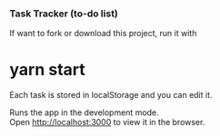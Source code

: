 ### Task Tracker (to-do list)

If want to fork or download this project, run it with 
# yarn start

Each task is stored in localStorage and you can edit it.


Runs the app in the development mode.\
Open [http://localhost:3000](http://localhost:3000) to view it in the browser.

